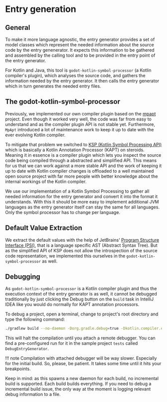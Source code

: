 # Entry generation

## General

To make it more language agnostic, the entry generator provides a set of model classes which represent the needed information about the source code by the entry genenerator.
It expects this information to be gathered and assembled by the calling tool and to be provided in the entry point of the entry generator.

For Kotlin and Java, this tool is `godot-kotlin-symbol-processor` (a Kotlin compiler's plugin), which analyses the source code, and gathers the information needed by the entry generator.
It then calls the entry generator which in turn generates the needed entry files.

## The godot-kotlin-symbol-processor

Previously, we implemented our own compiler plugin based on the [mpapt](https://github.com/Foso/MpApt) project.
Even though it worked very well, the code was far from easy to understand and as the compiler plugin API is not stable yet.
Furthermore, `MpApt` introduced a lot of maintenance work to keep it up to date with the ever evolving Kotlin compiler.

To mitigate that problem we switched to [KSP (Kotlin Symbol Processing API)](https://github.com/google/ksp) which is basically a Kotlin Annotation Processor (KAPT) on steroids.
Meaning it in essence is a compiler plugin which lets you inspect the source code being compiled through a abstracted and simplified API.
This means for us that we can work against a more stable API and the work of keeping it up to date with Kotlin compiler changes is offloaded
to a well maintained open source project with far more people with better knowledge about the internal workings of the Kotlin compiler.

We use our implementation of a Kotlin Symbol Processing to gather all needed information for the entry generator and convert it into the format it understands.
With this it should be more easy to implement additional JVM languages as the entry generator itself can stay the same for all languages. Only the symbol processor has to change per language.

## Default Value Extraction

We extract the default values with the help of JetBrains' [Program Structure Interface (PSI)](https://plugins.jetbrains.com/docs/intellij/psi.html),
that is a language specific AST (Abstract Syntax Tree). But as the simplified API of KSP does not allow the introspection of the source code representation,
we implemented this ourselves in the `godot-kotlin-symbol-processor` as well.

## Debugging

As `godot-kotlin-symbol-processor` is a Kotlin compiler plugin and thus the execution context of the entry generator is as well,
it cannot be debugged traditionally by just clicking the Debug button on the `build` task in IntelliJ IDEA like you would do normally for KAPT annotation processors.

To debug a project, open a terminal, change to project's root directory and type the following command:

```bash
./gradlew build --no-daemon -Dorg.gradle.debug=true -Dkotlin.compiler.execution.strategy="in-process" -Dkotlin.daemon.jvm.options="-Xdebug,-Xrunjdwp:transport=dt_socket,address=5005,server=y,suspend=n"
```

This will halt the compilation until you attach a remote debugger. You can find a pre-configured run for it in the sample project `tests` called `DebugEntryGenerator`.

!!! note
    Compilation with attached debugger will be way slower. Especially for the initial build. So, please, be patient. It takes some time until it hits your breakpoints.

Keep in mind: as this spawns a new daemon for each build, no incremental build is supported.
Each build builds everything. If you need to debug a incremental build issue, the only way at the moment is logging relevant debug information to a file.